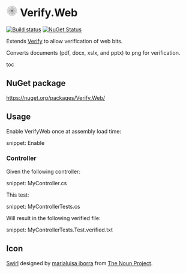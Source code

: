 # <img src="/src/icon.png" height="30px"> Verify.Web

[![Build status](https://ci.appveyor.com/api/projects/status/7k8hh0guut2ioak2?svg=true)](https://ci.appveyor.com/project/SimonCropp/verify-web)
[![NuGet Status](https://img.shields.io/nuget/v/Verify.Web.svg)](https://www.nuget.org/packages/Verify.Web/)

Extends [Verify](https://github.com/SimonCropp/Verify) to allow verification of web bits.

Converts documents (pdf, docx, xslx, and pptx) to png for verification.


toc


## NuGet package

https://nuget.org/packages/Verify.Web/


## Usage

Enable VerifyWeb once at assembly load time:

snippet: Enable


### Controller

Given the following controller:

snippet: MyController.cs

This test:

snippet: MyControllerTests.cs

Will result in the following verified file:

snippet: MyControllerTests.Test.verified.txt


## Icon

[Swirl](https://thenounproject.com/term/spider/904683/) designed by [marialuisa iborra](https://thenounproject.com/marialuisa.iborra/) from [The Noun Project](https://thenounproject.com/creativepriyanka).